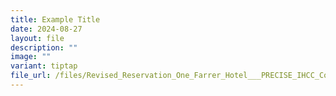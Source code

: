 ```yaml
---
title: Example Title
date: 2024-08-27
layout: file
description: ""
image: ""
variant: tiptap
file_url: /files/Revised_Reservation_One_Farrer_Hotel___PRECISE_IHCC_Conference__Aug_2024v3.pdf
---
```

